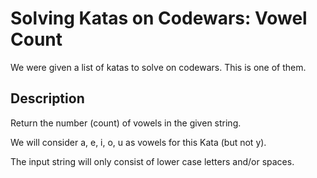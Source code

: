# Solving Katas on Codewars: Vowel Count

We were given a list of katas to solve on codewars. This is one of them.

## Description
Return the number (count) of vowels in the given string.

We will consider a, e, i, o, u as vowels for this Kata (but not y).

The input string will only consist of lower case letters and/or spaces.
